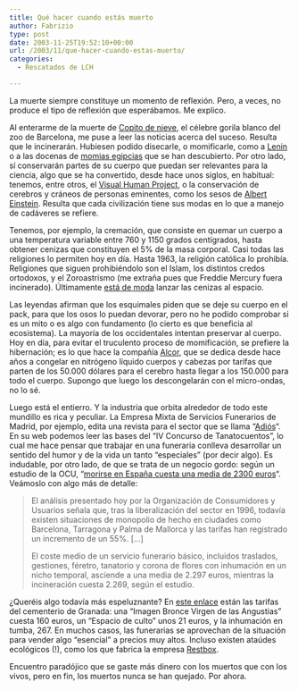 ```yaml
---
title: Qué hacer cuando estás muerto
author: Fabrizio
type: post
date: 2003-11-25T19:52:10+00:00
url: /2003/11/que-hacer-cuando-estas-muerto/
categories:
  - Rescatados de LCH

---
```

La muerte siempre constituye un momento de reflexión. Pero, a veces, no produce el tipo de reflexión que esperábamos. Me explico.

Al enterarme de la muerte de [Copito de nieve][1], el célebre gorila blanco del zoo de Barcelona, me puse a leer las noticias acerca del suceso. Resulta que le incinerarán. Hubiesen podido disecarle, o momificarle, como a [Lenin][2] o a las docenas de [momias egipcias][3] que se han descubierto. Por otro lado, sí conservarán partes de su cuerpo que puedan ser relevantes para la ciencia, algo que se ha convertido, desde hace unos siglos, en habitual: tenemos, entre otros, el [Visual Human Project][4], o la conservación de cerebros y cráneos de personas eminentes, como los sesos de [Albert Einstein][5]. Resulta que cada civilización tiene sus modas en lo que a manejo de cadáveres se refiere.

Tenemos, por ejemplo, la cremación, que consiste en quemar un cuerpo a una temperatura variable entre 760 y 1150 grados centígrados, hasta obtener cenizas que constituyen el 5% de la masa corporal. Casi todas las religiones lo permiten hoy en día. Hasta 1963, la religión católica lo prohibía. Religiones que siguen prohibiéndolo son el Islam, los distintos credos ortodoxos, y el Zoroastrismo (me extraña pues que Freddie Mercury fuera incinerado). Últimamente [está de moda][6] lanzar las cenizas al espacio.

Las leyendas afirman que los esquimales piden que se deje su cuerpo en el pack, para que los osos lo puedan devorar, pero no he podido comprobar si es un mito o es algo con fundamento (lo cierto es que beneficia al ecosistema). La mayoría de los occidentales intentan preservar al cuerpo. Hoy en día, para evitar el truculento proceso de momificación, se prefiere la hibernación; es lo que hace la compañía [Alcor][7], que se dedica desde hace años a congelar en nitrógeno líquido cuerpos y cabezas por tarifas que parten de los 50.000 dólares para el cerebro hasta llegar a los 150.000 para todo el cuerpo. Supongo que luego los descongelarán con el micro-ondas, no lo sé. 

Luego está el entierro. Y la industria que orbita alrededor de todo este mundillo es rica y peculiar. La Empresa Mixta de Servicios Funerarios de Madrid, por ejemplo, edita una revista para el sector que se llama &#8220;[Adiós][8]&#8220;. En su web podemos leer las bases del &#8220;IV Concurso de Tanatocuentos&#8221;, lo cual me hace pensar que trabajar en una funeraria conlleva desarrollar un sentido del humor y de la vida un tanto &#8220;especiales&#8221; (por decir algo). Es indudable, por otro lado, de que se trata de un negocio gordo: según un estudio de la OCU, &#8220;[morirse en España cuesta una media de 2300 euros][9]&#8220;. Veámoslo con algo más de detalle:

> El análisis presentado hoy por la Organización de Consumidores y Usuarios señala que, tras la liberalización del sector en 1996, todavía existen situaciones de monopolio de hecho en ciudades como Barcelona, Tarragona y Palma de Mallorca y las tarifas han registrado un incremento de un 55%. [&#8230;]
> 
> El coste medio de un servicio funerario básico, incluidos traslados, gestiones, féretro, tanatorio y corona de flores con inhumación en un nicho temporal, asciende a una media de 2.297 euros, mientras la incineración cuesta 2.269, según el estudio.

¿Queréis algo todavía más espeluznante? En [este enlace][10] están las tarifas del cementerio de Granada: una &#8220;Imagen Bronce Virgen de las Angustias&#8221; cuesta 160 euros, un &#8220;Espacio de culto&#8221; unos 21 euros, y la inhumación en tumba, 267. En muchos casos, las funerarias se aprovechan de la situación para vender algo &#8220;esencial&#8221; a precios muy altos. Incluso existen ataúdes ecológicos (!), como los que fabrica la empresa [Restbox][11]. 

Encuentro paradójico que se gaste más dinero con los muertos que con los vivos, pero en fin, los muertos nunca se han quejado. Por ahora.

 [1]: http://www.eladelanto.com/noticias/noticia.asp?pkid=90531
 [2]: http://nowscape.com/star_city/Lenin.html
 [3]: http://www.si.edu/resource/faq/nmnh/mummies.htm
 [4]: http://www.nlm.nih.gov/research/visible/visible_human.html
 [5]: http://faculty.washington.edu/chudler/ein.html
 [6]: http://www.space.com/missionlaunches/launches/ashes_launched_991221.html
 [7]: http://www.alcor.org/
 [8]: http://www.emsf.es/revista.htm
 [9]: http://www.terra.es/actualidad/articulo/html/act59825.htm
 [10]: http://www.granada.org/gr.nsf/0/c58a24d8545f11f5c1256b3c00436e22?OpenDocument
 [11]: http://www.restbox.com